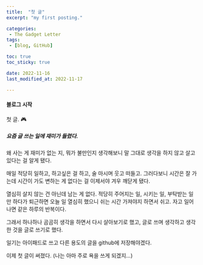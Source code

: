```yaml
---
title:  "첫 글"
excerpt: "my first posting."

categories:
 - The Gadget Letter
tags:
 - [blog, GitHub]

toc: true
toc_sticky: true

date: 2022-11-16
last_modified_at: 2022-11-17

---
```


#### 블로그 시작

첫 글. 🎮

##### 요즘 글 쓰는 일에 재미가 들렸다.

왜 사는 게 재미가 없는 지, 뭐가 불만인지 생각해보니 말 그대로 생각을 하지 않고 살고 있다는 걸 알게 됐다.

매일 적당히 일하고, 하고싶은 걸 하고, 술 마시며 웃고 떠들고.
그러다보니 시간은 잘 가는데 시간이 가도 변하는 게 없다는 걸 이제서야 겨우 깨닫게 됐다.

열심히 살지 않는 건 아닌데 남는 게 없다. 적당히 주어지는 일, 시키는 일, 부탁받는 일만 하다가 퇴근하면 오늘 일 열심히 했으니 쉬는 시간 가져야지 하면서 쉬고. 자고 일어나면 같은 하루의 반복이다.

그래서 하나하나 곰곰히 생각을 하면서 다시 살아보기로 했고, 글로 쓰며 생각하고 생각한 것을 글로 쓰기로 했다.

일기는 아이패드로 쓰고 다른 용도의 글을 github에 저장해야겠다.

이제 첫 글이 써졌다. (나는 아마 주로 욕을 쓰게 되겠지...)